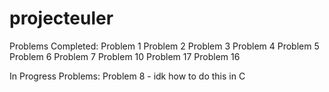 # projecteuler

Problems Completed:
  Problem 1
  Problem 2
  Problem 3
  Problem 4
  Problem 5
  Problem 6
  Problem 7
  Problem 10
  Problem 17
  Problem 16

In Progress Problems:
  Problem 8 - idk how to do this in C
